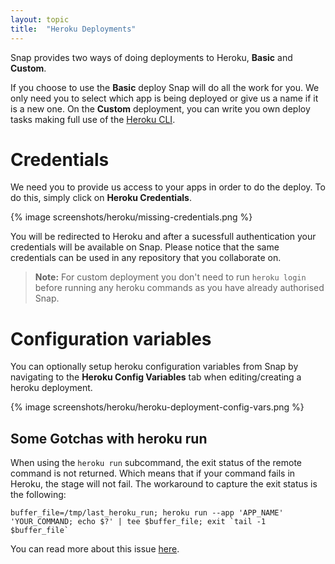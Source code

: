 ```yaml
---
layout: topic
title:  "Heroku Deployments"
---
```


Snap provides two ways of doing deployments to Heroku, **Basic** and **Custom**.

If you choose to use the **Basic** deploy Snap will do all the work for you. We only need you to select which app is being deployed or give us a name if it is a new one. On the **Custom** deployment, you can write you own deploy tasks making full use of the [Heroku CLI](https://devcenter.heroku.com/categories/command-line).

# Credentials

We need you to provide us access to your apps in order to do the deploy. To do this, simply click on **Heroku Credentials**.

{% image screenshots/heroku/missing-credentials.png %}

You will be redirected to Heroku and after a sucessfull authentication your credentials will be available on Snap. Please notice that the same credentials can be used in any repository that you collaborate on.

> **Note:**
> For custom deployment you don't need to run `heroku login` before running any heroku commands as you have already authorised Snap.

# Configuration variables

You can optionally setup heroku configuration variables from Snap by navigating to the **Heroku Config Variables** tab when editing/creating a heroku deployment.

{% image screenshots/heroku/heroku-deployment-config-vars.png %}


<h2>
  Some Gotchas with heroku run
  <a class="anchor" href="#heroku-run-warning">
     <i class="icon icon-link"></i>
   </a>
</h2>

When using the `heroku run` subcommand, the exit status of the remote command is not returned. Which means that if your command fails in Heroku, the stage will not fail.
The workaround to capture the exit status is the following:

<code>buffer_file=/tmp/last_heroku_run; heroku run --app 'APP_NAME' 'YOUR_COMMAND; echo $?' | tee $buffer_file; exit &#x60;tail -1 $buffer_file&#96;</code>

You can read more about this issue [here](https://github.com/heroku/heroku/issues/186).
